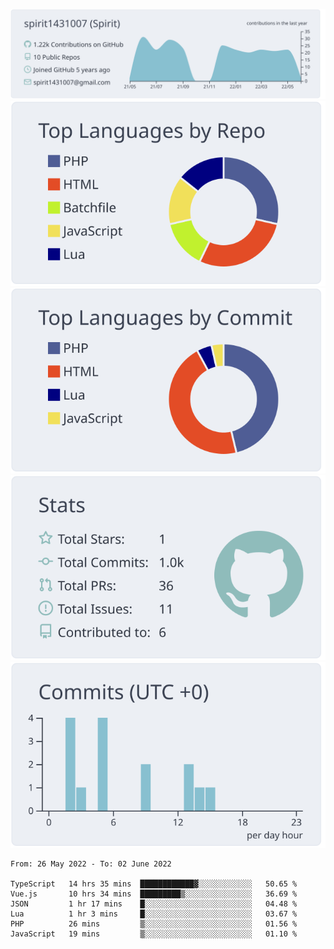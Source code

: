 [![](https://raw.githubusercontent.com/spirit1431007/spirit1431007/master/profile-summary-card-output/nord_bright/0-profile-details.svg)](https://git.io/spiritx)
[![](https://raw.githubusercontent.com/spirit1431007/spirit1431007/master/profile-summary-card-output/nord_bright/1-repos-per-language.svg)](https://git.io/spiritx) [![](https://raw.githubusercontent.com/spirit1431007/spirit1431007/master/profile-summary-card-output/nord_bright/2-most-commit-language.svg)](https://git.io/spiritx)
[![](https://raw.githubusercontent.com/spirit1431007/spirit1431007/master/profile-summary-card-output/nord_bright/3-stats.svg)](https://git.io/spiritx) [![](https://raw.githubusercontent.com/spirit1431007/spirit1431007/master/profile-summary-card-output/nord_bright/4-productive-time.svg)](https://git.io/spiritx)

<!--START_SECTION:waka-->

```text
From: 26 May 2022 - To: 02 June 2022

TypeScript   14 hrs 35 mins  ████████████▓░░░░░░░░░░░░   50.65 %
Vue.js       10 hrs 34 mins  █████████▒░░░░░░░░░░░░░░░   36.69 %
JSON         1 hr 17 mins    █░░░░░░░░░░░░░░░░░░░░░░░░   04.48 %
Lua          1 hr 3 mins     █░░░░░░░░░░░░░░░░░░░░░░░░   03.67 %
PHP          26 mins         ▒░░░░░░░░░░░░░░░░░░░░░░░░   01.56 %
JavaScript   19 mins         ▒░░░░░░░░░░░░░░░░░░░░░░░░   01.10 %
```

<!--END_SECTION:waka-->
